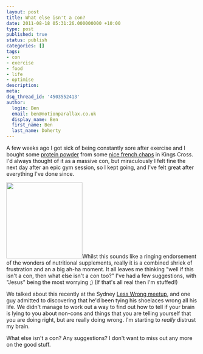 ```yaml
---
layout: post
title: What else isn't a con?
date: 2011-08-18 05:31:26.000000000 +10:00
type: post
published: true
status: publish
categories: []
tags:
- con
- exercise
- food
- life
- optimise
description:
meta:
dsq_thread_id: '4503552413'
author:
  login: Ben
  email: ben@notionparallax.co.uk
  display_name: Ben
  first_name: Ben
  last_name: Doherty
---
```

<p>A few weeks ago I got sick of being constantly sore after exercise and I bought some <a href="http://www.optimumnutrition.com/products/Platinum-Hydrowhey-p-271.html">protein powder</a> from some <a title="Health nuts" href="http://maps.google.com.au/maps?q=health+nuts+kings+cross&amp;ll=-33.875324,151.222748&amp;spn=0.002044,0.003962&amp;fb=1&amp;gl=au&amp;cid=0,0,11995746981336015269&amp;t=h&amp;z=19&amp;vpsrc=6">nice french chaps</a> in Kings Cross. I'd always thought of it as a massive con, but miraculously I felt fine the next day after an epic gym session, so I kept going, and I've felt great after everything I've done since.</p>
<p><img class="alignright" title="Protein from Wikipedia" src="{{ site.baseurl }}/assets/Protein_ARF1_PDB_1hur.png" alt="" width="200" />Whilst this sounds like a ringing endorsement of the wonders of nutritional supplements, really it is a combined shriek of frustration and an a big ah-ha moment. It all leaves me thinking "well if this isn't a con, then what else isn't a con too?" I've had a few suggestions, with "Jesus" being the most worrying ;) (If that's all real then I'm stuffed!)</p>
<p>We talked about this recently at the Sydney <a href="http://lesswrong.com/lw/6sl/meetup_a_new_sydney_meet_up/">Less Wrong meetup</a>, and one guy admitted to discovering that he'd been tying his shoelaces wrong all his life. We didn't manage to work out a way to find out how to tell if your brain is lying to you about non-cons and things that you are telling yourself that you are doing right, but are really doing wrong. I'm starting to <em>really</em> distrust my brain.</p>
<p>What else isn't a con? Any suggestions? I don't want to miss out any more on the good stuff.</p>

